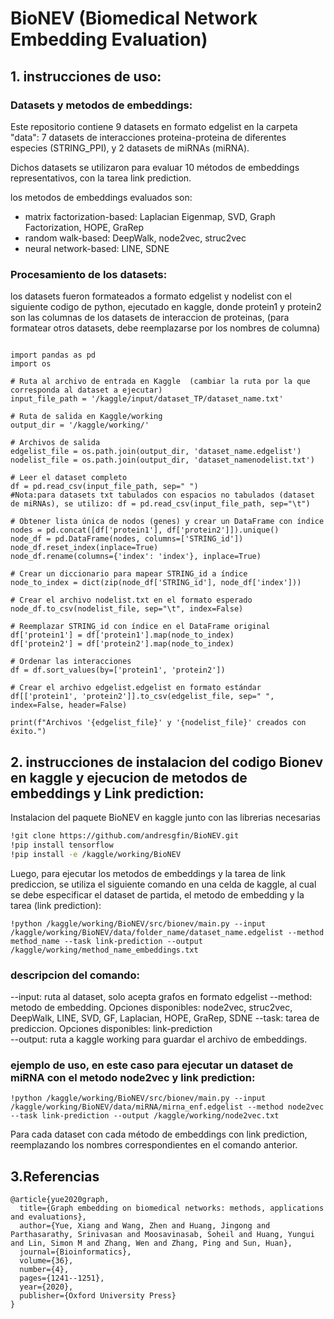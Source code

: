 
# BioNEV (Biomedical Network Embedding Evaluation)


## 1. instrucciones de uso:
### Datasets y metodos de embeddings:

Este repositorio contiene 9 datasets en formato edgelist en la carpeta "data": 7 datasets de interacciones proteina-proteina de diferentes especies (STRING_PPI), y 2 datasets de miRNAs (miRNA).

Dichos datasets se utilizaron para evaluar 10 métodos de embeddings representativos, con la tarea link prediction.

los metodos de embeddings evaluados son:
- matrix factorization-based: Laplacian Eigenmap, SVD, Graph Factorization, HOPE, GraRep
- random walk-based: DeepWalk, node2vec, struc2vec
- neural network-based: LINE, SDNE


### Procesamiento de los datasets:
los datasets fueron formateados a formato edgelist y nodelist con el siguiente codigo de python, ejecutado en kaggle, donde protein1 y protein2 son las columnas de los datasets de interaccion de proteinas, (para formatear otros datasets, debe reemplazarse por los nombres de columna)

```

import pandas as pd
import os

# Ruta al archivo de entrada en Kaggle  (cambiar la ruta por la que corresponda al dataset a ejecutar)
input_file_path = '/kaggle/input/dataset_TP/dataset_name.txt'

# Ruta de salida en Kaggle/working
output_dir = '/kaggle/working/'

# Archivos de salida
edgelist_file = os.path.join(output_dir, 'dataset_name.edgelist')
nodelist_file = os.path.join(output_dir, 'dataset_namenodelist.txt')

# Leer el dataset completo
df = pd.read_csv(input_file_path, sep=" ")
#Nota:para datasets txt tabulados con espacios no tabulados (dataset de miRNAs), se utilizo: df = pd.read_csv(input_file_path, sep="\t")

# Obtener lista única de nodos (genes) y crear un DataFrame con índice
nodes = pd.concat([df['protein1'], df['protein2']]).unique()
node_df = pd.DataFrame(nodes, columns=['STRING_id'])
node_df.reset_index(inplace=True)
node_df.rename(columns={'index': 'index'}, inplace=True)

# Crear un diccionario para mapear STRING_id a índice
node_to_index = dict(zip(node_df['STRING_id'], node_df['index']))

# Crear el archivo nodelist.txt en el formato esperado
node_df.to_csv(nodelist_file, sep="\t", index=False)

# Reemplazar STRING_id con índice en el DataFrame original
df['protein1'] = df['protein1'].map(node_to_index)
df['protein2'] = df['protein2'].map(node_to_index)

# Ordenar las interacciones 
df = df.sort_values(by=['protein1', 'protein2'])

# Crear el archivo edgelist.edgelist en formato estándar
df[['protein1', 'protein2']].to_csv(edgelist_file, sep=" ", index=False, header=False)

print(f"Archivos '{edgelist_file}' y '{nodelist_file}' creados con éxito.")

```


## 2. instrucciones de instalacion del codigo Bionev en kaggle y ejecucion de metodos de embeddings y Link prediction:

Instalacion del paquete BioNEV en kaggle junto con las librerias necesarias

```bash
!git clone https://github.com/andresgfin/BioNEV.git
!pip install tensorflow
!pip install -e /kaggle/working/BioNEV
```

Luego, para ejecutar los metodos de embeddings y la tarea de link prediccion, se utiliza el siguiente comando en una celda de kaggle, al cual se debe especificar el dataset de partida, el metodo de embedding y la tarea (link prediction):

```
!python /kaggle/working/BioNEV/src/bionev/main.py --input /kaggle/working/BioNEV/data/folder_name/dataset_name.edgelist --method method_name --task link-prediction --output /kaggle/working/method_name_embeddings.txt

```
### descripcion del comando: 
--input:  ruta al dataset, solo acepta grafos en formato edgelist
--method: metodo de embedding. Opciones disponibles: node2vec, struc2vec, DeepWalk, LINE, SVD, GF, Laplacian, HOPE, GraRep, SDNE
--task: tarea de prediccion. Opciones disponibles: link-prediction  
--output: ruta a kaggle working para guardar el archivo de embeddings. 

### ejemplo de uso, en este caso para ejecutar un dataset de miRNA con el metodo node2vec y link prediction:

```
!python /kaggle/working/BioNEV/src/bionev/main.py --input /kaggle/working/BioNEV/data/miRNA/mirna_enf.edgelist --method node2vec --task link-prediction --output /kaggle/working/node2vec.txt

```
Para cada dataset con cada método de embeddings con link prediction, reemplazando los nombres correspondientes en el comando anterior.

## 3.Referencias

```
@article{yue2020graph,
  title={Graph embedding on biomedical networks: methods, applications and evaluations},
  author={Yue, Xiang and Wang, Zhen and Huang, Jingong and Parthasarathy, Srinivasan and Moosavinasab, Soheil and Huang, Yungui and Lin, Simon M and Zhang, Wen and Zhang, Ping and Sun, Huan},
  journal={Bioinformatics},
  volume={36},
  number={4},
  pages={1241--1251},
  year={2020},
  publisher={Oxford University Press}
}
```


